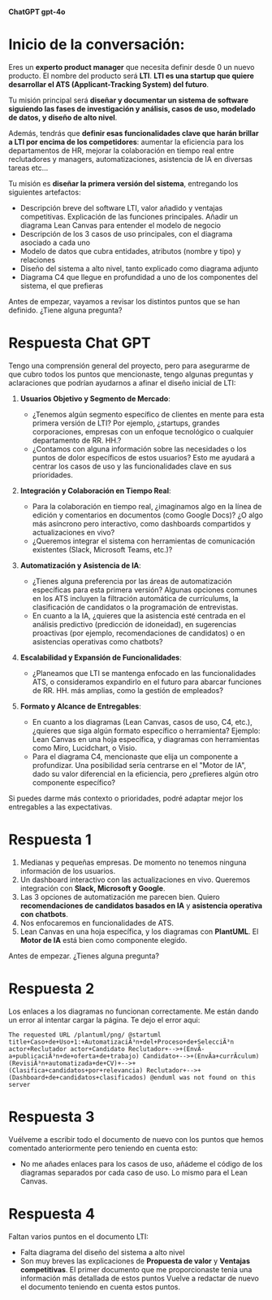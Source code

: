 **ChatGPT gpt-4o**

# Inicio de la conversación:

Eres un **experto product manager** que necesita definir desde 0 un nuevo producto. El nombre del producto será **LTI**. **LTI es una startup que quiere desarrollar el ATS (Applicant-Tracking System) del futuro**.

Tu misión principal será **diseñar y documentar un sistema de software siguiendo las fases de investigación y análisis, casos de uso, modelado de datos, y diseño de alto nivel**.

Además, tendrás que **definir esas funcionalidades clave que harán brillar a LTI por encima de los competidores**: aumentar la eficiencia para los departamentos de HR, mejorar la colaboración en tiempo real entre reclutadores y managers, automatizaciones, asistencia de IA en diversas tareas etc...

Tu misión es **diseñar la primera versión del sistema**, entregando los siguientes artefactos:

- Descripción breve del software LTI, valor añadido y ventajas competitivas. Explicación de las funciones principales. Añadir un diagrama Lean Canvas para entender el modelo de negocio
- Descripción de los 3 casos de uso principales, con el diagrama asociado a cada uno
- Modelo de datos que cubra entidades, atributos (nombre y tipo) y relaciones
- Diseño del sistema a alto nivel, tanto explicado como diagrama adjunto
- Diagrama C4 que llegue en profundidad a uno de los componentes del sistema, el que prefieras

Antes de empezar, vayamos a revisar los distintos puntos que se han definido. ¿Tiene alguna pregunta?

# Respuesta Chat GPT

Tengo una comprensión general del proyecto, pero para asegurarme de que cubro todos los puntos que mencionaste, tengo algunas preguntas y aclaraciones que podrían ayudarnos a afinar el diseño inicial de LTI:

1. **Usuarios Objetivo y Segmento de Mercado**:
   - ¿Tenemos algún segmento específico de clientes en mente para esta primera versión de LTI? Por ejemplo, ¿startups, grandes corporaciones, empresas con un enfoque tecnológico o cualquier departamento de RR. HH.?
   - ¿Contamos con alguna información sobre las necesidades o los puntos de dolor específicos de estos usuarios? Esto me ayudará a centrar los casos de uso y las funcionalidades clave en sus prioridades.

2. **Integración y Colaboración en Tiempo Real**:
   - Para la colaboración en tiempo real, ¿imaginamos algo en la línea de edición y comentarios en documentos (como Google Docs)? ¿O algo más asíncrono pero interactivo, como dashboards compartidos y actualizaciones en vivo?
   - ¿Queremos integrar el sistema con herramientas de comunicación existentes (Slack, Microsoft Teams, etc.)?

3. **Automatización y Asistencia de IA**:
   - ¿Tienes alguna preferencia por las áreas de automatización específicas para esta primera versión? Algunas opciones comunes en los ATS incluyen la filtración automática de currículums, la clasificación de candidatos o la programación de entrevistas.
   - En cuanto a la IA, ¿quieres que la asistencia esté centrada en el análisis predictivo (predicción de idoneidad), en sugerencias proactivas (por ejemplo, recomendaciones de candidatos) o en asistencias operativas como chatbots?

4. **Escalabilidad y Expansión de Funcionalidades**:
   - ¿Planeamos que LTI se mantenga enfocado en las funcionalidades ATS, o consideramos expandirlo en el futuro para abarcar funciones de RR. HH. más amplias, como la gestión de empleados?

5. **Formato y Alcance de Entregables**:
   - En cuanto a los diagramas (Lean Canvas, casos de uso, C4, etc.), ¿quieres que siga algún formato específico o herramienta? Ejemplo: Lean Canvas en una hoja específica, y diagramas con herramientas como Miro, Lucidchart, o Visio.
   - Para el diagrama C4, mencionaste que elija un componente a profundizar. Una posibilidad sería centrarse en el "Motor de IA", dado su valor diferencial en la eficiencia, pero ¿prefieres algún otro componente específico?

Si puedes darme más contexto o prioridades, podré adaptar mejor los entregables a las expectativas. 

# Respuesta 1

1) Medianas y pequeñas empresas. De momento no tenemos ninguna información de los usuarios.
2) Un dashboard interactivo con las actualizaciones en vivo. Queremos integración con **Slack, Microsoft y Google**.
3) Las 3 opciones de automatización me parecen bien. Quiero **recomendaciones de candidatos basados en IA** y **asistencia operativa con chatbots**.
4) Nos enfocaremos en funcionalidades de ATS.
5) Lean Canvas en una hoja específica, y los diagramas con **PlantUML**. El **Motor de IA** está bien como componente elegido.

Antes de empezar. ¿Tienes alguna pregunta?

# Respuesta 2
Los enlaces a los diagramas no funcionan correctamente. Me están dando un error al intentar cargar la página. Te dejo el error aqui:
 ```
 The requested URL /plantuml/png/ @startuml title+Caso+de+Uso+1:+AutomatizaciÃ³n+del+Proceso+de+SelecciÃ³n actor+Reclutador actor+Candidato Reclutador+-->+(EnvÃ­a+publicaciÃ³n+de+oferta+de+trabajo) Candidato+-->+(EnvÃ­a+currÃ­culum) (RevisiÃ³n+automatizada+de+CV)+-->+(Clasifica+candidatos+por+relevancia) Reclutador+-->+(Dashboard+de+candidatos+clasificados) @enduml was not found on this server
 ```

# Respuesta 3
Vuélveme a escribir todo el documento de nuevo con los puntos que hemos comentado anteriormente pero teniendo en cuenta esto:
- No me añades enlaces para los casos de uso, añádeme el código de los diagramas separados por cada caso de uso. Lo mismo para el Lean Canvas.

# Respuesta 4
Faltan varios puntos en el documento LTI:
- Falta diagrama del diseño del sistema a alto nivel
- Son muy breves las explicaciones de **Propuesta de valor** y **Ventajas competitivas**. El primer documento que me proporcionaste tenia una información más detallada de estos puntos
Vuelve a redactar de nuevo el documento teniendo en cuenta estos puntos.



